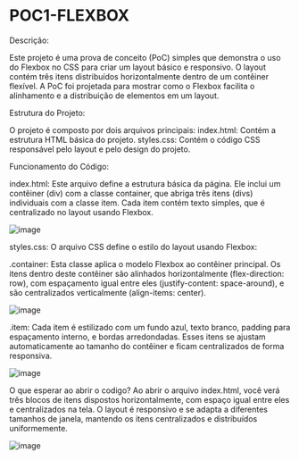 # POC1-FLEXBOX
Descrição:

Este projeto é uma prova de conceito (PoC) simples que demonstra o uso do Flexbox no CSS para criar um layout básico e responsivo. O layout contém três itens distribuídos horizontalmente dentro de um contêiner flexível. A PoC foi projetada para mostrar como o Flexbox facilita o alinhamento e a distribuição de elementos em um layout.

Estrutura do Projeto:

O projeto é composto por dois arquivos principais:
index.html: Contém a estrutura HTML básica do projeto.
styles.css: Contém o código CSS responsável pelo layout e pelo design do projeto.

Funcionamento do Código:

index.html:
Este arquivo define a estrutura básica da página. Ele inclui um contêiner (div) com a classe container, que abriga três itens (divs) individuais com a classe item. Cada item contém texto simples, que é centralizado no layout usando Flexbox.

![image](https://github.com/user-attachments/assets/f4a92e71-a2a5-4f90-b3e8-e55f0ed41b85)

styles.css:
O arquivo CSS define o estilo do layout usando Flexbox:

.container: Esta classe aplica o modelo Flexbox ao contêiner principal. Os itens dentro deste contêiner são alinhados horizontalmente (flex-direction: row), com espaçamento igual entre eles (justify-content: space-around), e são centralizados verticalmente (align-items: center).

![image](https://github.com/user-attachments/assets/ed46651c-ec0d-4125-80e9-f9df841531b5)


.item: Cada item é estilizado com um fundo azul, texto branco, padding para espaçamento interno, e bordas arredondadas. Esses itens se ajustam automaticamente ao tamanho do contêiner e ficam centralizados de forma responsiva.

![image](https://github.com/user-attachments/assets/20f00db1-0f63-48cf-91cb-e4f1f1361f48)

O que esperar ao abrir o codigo?
Ao abrir o arquivo index.html, você verá três blocos de itens dispostos horizontalmente, com espaço igual entre eles e centralizados na tela. O layout é responsivo e se adapta a diferentes tamanhos de janela, mantendo os itens centralizados e distribuídos uniformemente.

![image](https://github.com/user-attachments/assets/7e15ad3e-05e1-4144-a983-b32ffaa03677)
